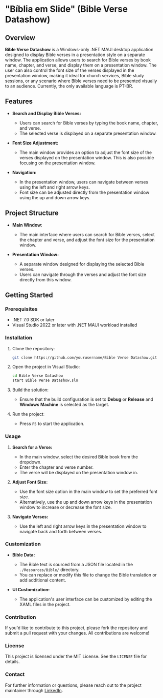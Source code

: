 # "Bíblia em Slide" (Bible Verse Datashow)

## Overview

**Bible Verse Datashow** is a Windows-only .NET MAUI desktop application designed to display Bible verses in a presentation style on a separate window. The application allows users to search for Bible verses by book name, chapter, and verse, and display them on a presentation window. The user can also control the font size of the verses displayed in the presentation window, making it ideal for church services, Bible study sessions, or any scenario where Bible verses need to be presented visually to an audience. Currently, the only available language is PT-BR.

## Features

- **Search and Display Bible Verses:**

  - Users can search for Bible verses by typing the book name, chapter, and verse.
  - The selected verse is displayed on a separate presentation window.

- **Font Size Adjustment:**

  - The main window provides an option to adjust the font size of the verses displayed on the presentation window. This is also possible focusing on the presentation window.

- **Navigation:**
  - In the presentation window, users can navigate between verses using the left and right arrow keys.
  - Font size can be adjusted directly from the presentation window using the up and down arrow keys.

## Project Structure

- **Main Window:**

  - The main interface where users can search for Bible verses, select the chapter and verse, and adjust the font size for the presentation window.

- **Presentation Window:**
  - A separate window designed for displaying the selected Bible verses.
  - Users can navigate through the verses and adjust the font size directly from this window.

## Getting Started

### Prerequisites

- .NET 7.0 SDK or later
- Visual Studio 2022 or later with .NET MAUI workload installed

### Installation

1. Clone the repository:
   ```bash
   git clone https://github.com/yourusername/Bible Verse Datashow.git
   ```
2. Open the project in Visual Studio:

   ```bash
   cd Bible Verse Datashow
   start Bible Verse Datashow.sln
   ```

3. Build the solution:

   - Ensure that the build configuration is set to **Debug** or **Release** and **Windows Machine** is selected as the target.

4. Run the project:
   - Press `F5` to start the application.

### Usage

1. **Search for a Verse:**

   - In the main window, select the desired Bible book from the dropdown.
   - Enter the chapter and verse number.
   - The verse will be displayed on the presentation window in.

2. **Adjust Font Size:**

   - Use the font size option in the main window to set the preferred font size.
   - Alternatively, use the up and down arrow keys in the presentation window to increase or decrease the font size.

3. **Navigate Verses:**
   - Use the left and right arrow keys in the presentation window to navigate back and forth between verses.

### Customization

- **Bible Data:**

  - The Bible text is sourced from a JSON file located in the `./Resources/Bible/` directory.
  - You can replace or modify this file to change the Bible translation or add additional content.

- **UI Customization:**
  - The application's user interface can be customized by editing the XAML files in the project.

### Contribution

If you'd like to contribute to this project, please fork the repository and submit a pull request with your changes. All contributions are welcome!

### License

This project is licensed under the MIT License. See the `LICENSE` file for details.

### Contact

For further information or questions, please reach out to the project maintainer through [LinkedIn](https://www.linkedin.com/in/lucas-yan-carvalho/).
